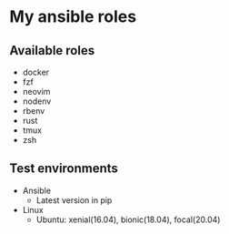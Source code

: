 # My ansible roles

## Available roles
- docker
- fzf
- neovim
- nodenv
- rbenv
- rust
- tmux
- zsh

## Test environments
- Ansible
  - Latest version in pip
- Linux
  - Ubuntu: xenial(16.04), bionic(18.04), focal(20.04)
